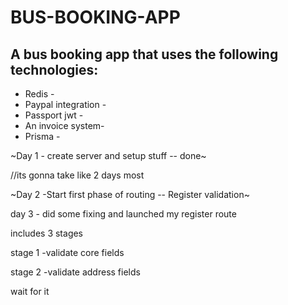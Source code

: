 # BUS-BOOKING-APP

## A bus booking app that uses the following technologies:
* Redis -
* Paypal integration -
* Passport jwt -
* An invoice system-
* Prisma -

~Day 1 - create server and setup stuff -- done~

//its gonna take like 2 days most

~Day 2 -Start first phase of routing -- Register validation~


day 3 - did some fixing and launched my register route

includes 3 stages


stage 1 -validate core fields 

stage 2 -validate address fields 


wait for it
